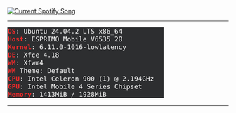 <a href=https://open.spotify.com/user/ptnt6osnmizhn6i6g64sfji7i target="_blank" rel="noopener noreferrer">
  <img
    src="https://nowplaying.7576706e.workers.dev"
    alt="Current Spotify Song"
  />
</a>

---

<a href=https://en.wikipedia.org/wiki/Never_Gonna_Give_You_Up target="_blank" rel="noopener noreferrer">
  <img
    src="1514.png"
    alt="powerful spec"
  />
</a>

---

<!-- LOC-START -->
```
```
<!-- LOC-END -->

